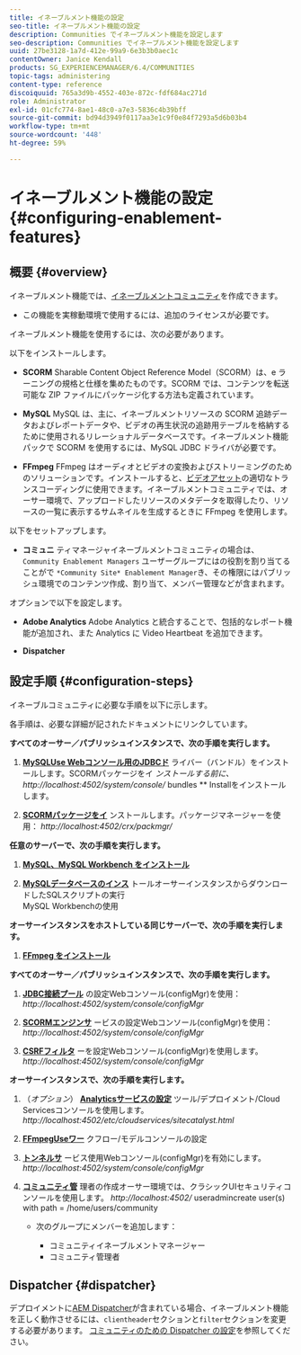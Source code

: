 ```yaml
---
title: イネーブルメント機能の設定
seo-title: イネーブルメント機能の設定
description: Communities でイネーブルメント機能を設定します
seo-description: Communities でイネーブルメント機能を設定します
uuid: 27be3128-1a7d-412e-99a9-6e3b3b0aec1c
contentOwner: Janice Kendall
products: SG_EXPERIENCEMANAGER/6.4/COMMUNITIES
topic-tags: administering
content-type: reference
discoiquuid: 765a3d9b-4552-403e-872c-fdf684ac271d
role: Administrator
exl-id: 01cfc774-8ae1-48c0-a7e3-5836c4b39bff
source-git-commit: bd94d3949f0117aa3e1c9f0e84f7293a5d6b03b4
workflow-type: tm+mt
source-wordcount: '448'
ht-degree: 59%

---
```


# イネーブルメント機能の設定 {#configuring-enablement-features}

## 概要 {#overview}

イネーブルメント機能では、[イネーブルメントコミュニティ](overview.md#enablement-community)を作成できます。

* この機能を実稼動環境で使用するには、追加のライセンスが必要です。

イネーブルメント機能を使用するには、次の必要があります。

以下をインストールします。

* **SCORM** Sharable Content Object Reference Model（SCORM）は、e ラーニングの規格と仕様を集めたものです。SCORM では、コンテンツを転送可能な ZIP ファイルにパッケージ化する方法も定義されています。

* **MySQL** MySQL は、主に、イネーブルメントリソースの SCORM 追跡データおよびレポートデータや、ビデオの再生状況の追跡用テーブルを格納するために使用されるリレーショナルデータベースです。イネーブルメント機能パックで SCORM を使用するには、MySQL JDBC ドライバが必要です。

* **FFmpeg** FFmpeg はオーディオとビデオの変換およびストリーミングのためのソリューションです。インストールすると、[ビデオアセット](../../help/sites-authoring/default-components-foundation.md#video)の適切なトランスコーディングに使用できます。イネーブルメントコミュニティでは、オーサー環境で、アップロードしたリソースのメタデータを取得したり、リソースの一覧に表示するサムネイルを生成するときに FFmpeg を使用します。

以下をセットアップします。

* **コミュニ**
ティマネージャイネーブルメントコミュニティの場合は、 
`Community Enablement Managers` ユーザーグループにはの役割を割り当てることがで `*Community Site* Enablement Manager`き、その権限にはパブリッシュ環境でのコンテンツ作成、割り当て、メンバー管理などが含まれます。

オプションで以下を設定します。

* **Adobe Analytics** Adobe Analytics と統合することで、包括的なレポート機能が追加され、また Analytics に Video Heartbeat を追加できます。

* **Dispatcher**

## 設定手順 {#configuration-steps}

イネーブルコミュニティに必要な手順を以下に示します。

各手順は、必要な詳細が記されたドキュメントにリンクしています。

**すべてのオーサー／パブリッシュインスタンスで、次の手順を実行します。**

1. **[MySQLUse Webコンソール用のJDBCド](deploy-communities.md#jdbc-driver-for-mysql)**
ライバー（バンドル）をインストールします。SCORMパッケージをイ *ンストールする前に、 http://localhost:4502/system/console/*
bundles ** Installをインストールします。

1. **[SCORMパッケージをイ](deploy-communities.md#scorm-package)**
ンストールします。パッケージマネージャーを使用： 
*http://localhost:4502/crx/packmgr/*

**任意のサーバーで、次の手順を実行します。**

1. **[MySQL、MySQL Workbench をインストール](mysql.md)**

1. **[MySQLデータベースのインス](mysql.md#database-setup)**
トールオーサーインスタンスからダウンロードしたSQLスクリプトの実行
\
   MySQL Workbenchの使用

**オーサーインスタンスをホストしている同じサーバーで、次の手順を実行します。**

1. **[FFmpeg をインストール](ffmpeg.md)**

**すべてのオーサー／パブリッシュインスタンスで、次の手順を実行します。**

1. **[JDBC接続プール](mysql.md#configure-jdbc-connections)**
の設定Webコンソール(configMgr)を使用： 
*http://localhost:4502/system/console/configMgr*

1. **[SCORMエンジンサ](mysql.md#aem-communities-scormengine-service)**
ービスの設定Webコンソール(configMgr)を使用： 
*http://localhost:4502/system/console/configMgr*

1. **[CSRFフィルタ](mysql.md#adobe-granite-csrf-filter)**
ーを設定Webコンソール(configMgr)を使用します。 
*http://localhost:4502/system/console/configMgr*

**オーサーインスタンスで、次の手順を実行します。**

1. （*オプション*） **[Analyticsサービスの設定](analytics.md)**
ツール/デプロイメント/Cloud Servicesコンソールを使用します。 
*http://localhost:4502/etc/cloudservices/sitecatalyst.html*

1. **[FFmpegUseワー](ffmpeg.md#configure-ffmpeg-transcoding-service)**
クフロー/モデルコンソールの設定

1. **[トンネルサ](deploy-communities.md#tunnel-service-on-author)**
ービス使用Webコンソール(configMgr)を有効にします。 
*http://localhost:4502/system/console/configMgr*

1. **[コミュニティ管](users.md#creating-community-members)** 理者の作成オーサー環境では、クラシックUIセキュリティコンソールを使用します。 *http://localhost:4502/*
useradmincreate user(s) with path = /home/users/community

   * 次のグループにメンバーを追加します：

      * コミュニティイネーブルメントマネージャー
      * コミュニティ管理者

## Dispatcher {#dispatcher}

デプロイメントに[AEM Dispatcher](https://helpx.adobe.com/experience-manager/dispatcher/using/dispatcher.html)が含まれている場合、イネーブルメント機能を正しく動作させるには、`clientheader`セクションと`filter`セクションを変更する必要があります。 [コミュニティのための Dispatcher の設定](dispatcher.md#enablement)を参照してください。
